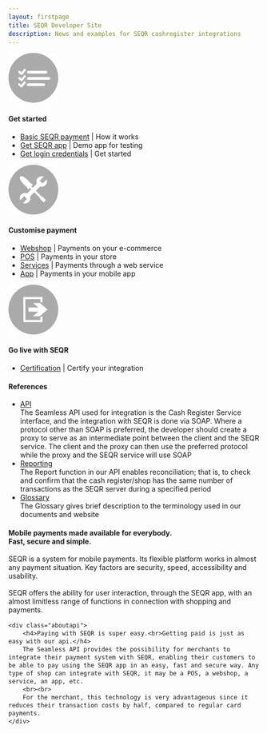 ```yaml
---
layout: firstpage
title: SEQR Developer Site
description: News and examples for SEQR cashregister integrations
---
```

<div class="inner-nomargin">
	<div class="boxes">
	 <div class="box">
	  <div class="center">
		 <img src="/assets/images/start.png">
	  <h4>Get started</h4>
	 </div>
	  <ul>
	   <li><a href="merchant/payment">Basic SEQR payment</a> | How it works</li>
	   <li><a href="app/">Get SEQR app</a> | Demo app for testing</li>
	   <li><a href="merchant/reference/signup.html">Get login credentials</a> | Get started</li>
	  </ul>
	 </div>
	 <div class="box">
	 <div class="center">
		 <img src="/assets/images/build.png">
		 <h4>Customise payment</h4>
	 </div>
	  <ul>
	   <li><a href="merchant/webshop">Webshop</a> | Payments on your e-commerce</li>
	   <li><a href="merchant/pos">POS</a> | Payments in your store</li> 
	   <li><a href="merchant/externalservices">Services</a> | Payments through a web service</li>
	   <li><a href="merchant/inapp">App</a> | Payments in your mobile app</li> 
	  </ul> 
	 </div>
	<div class="box">
	 	<div class="center">
		 <img src="/assets/images/golive.png">
		 <h4>Go live with SEQR</h4> 
		</div>
		<ul>
			<li><a href="merchant/reference/certification.html">Certification</a> | Certify your integration</li> 
		</ul> 
	</div>
</div>

 <div class="margin">
 <h4>References</h4> 
  <ul>
   <li><a href="merchant/reference/api.html">API</a><br>The Seamless API used for integration is the Cash Register Service interface, and the integration with SEQR is done via SOAP. Where a protocol other than SOAP is preferred, the developer should create a proxy to serve as an intermediate point between the client and the SEQR service. The client and the proxy can then use the preferred protocol while the proxy and the SEQR service will use SOAP</li>
   <li><a href="merchant/reference/reporting.html">Reporting</a><br>The Report function in our API  enables reconciliation; that is, to check and confirm that the cash register/shop has the same number of transactions as the SEQR server during a specified period</li>
   <!-- li><a href="merchant/reference/loyalty.html">Loyalty</a></li -->
   <li><a href="merchant/reference/glossary.html">Glossary</a><br>The Glossary gives brief description to the terminology used in our documents and website</li>
  </ul>
 </div>

<div class="margin">
	<div class="aboutseqr">
		<h4>Mobile payments made available for everybody.<br>Fast, secure and simple.</h4>
		SEQR is a system for mobile payments. Its flexible platform works in almost any payment situation. Key factors are security, speed, accessibility and usability.
		<br><br>
		SEQR offers the ability for user interaction, through the SEQR app, with an almost limitless range of functions in connection with shopping and payments.
	</div>
	
	<div class="aboutapi">
		<h4>Paying with SEQR is super easy.<br>Getting paid is just as easy with our api.</h4>
		The Seamless API provides the possibility for merchants to integrate their payment system with SEQR, enabling their customers to be able to pay using the SEQR app in an easy, fast and secure way. Any type of shop can integrate with SEQR, it may be a POS, a webshop, a service, an app, etc.
		<br><br>
		For the merchant, this technology is very advantageous since it reduces their transaction costs by half, compared to regular card payments.
	</div>
</div>
</div>